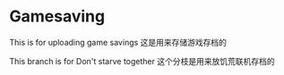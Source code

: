 # Gamesaving

This is for uploading game savings
这是用来存储游戏存档的

This branch is for Don't starve together
这个分枝是用来放饥荒联机存档的
